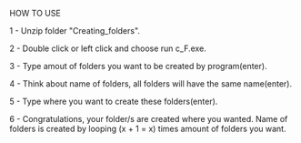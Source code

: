 HOW TO USE

1 - Unzip folder "Creating_folders".

2 - Double click or left click and choose run c_F.exe.

3 - Type amout of folders you want to be created by program(enter).

4 - Think about name of folders, all folders will have the same name(enter).

5 - Type where you want to create these folders(enter).

6 - Congratulations, your folder/s are created where you wanted.
Name of folders is created by looping (x + 1 = x) times amount of folders you want.
